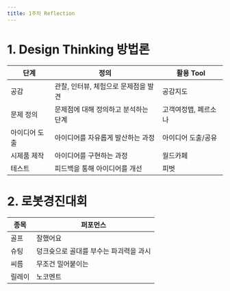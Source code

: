 ```yaml
---
title: 1주차 Reflection
---
```


# 1. Design Thinking 방법론

|단계|정의|활용 Tool
|------|----------|-----|
|공감|관찰, 인터뷰, 체험으로 문제점을 발견|공감지도|
|문제 정의|문제점에 대해 정의하고 분석하는 단계|고객여정맵, 페르소나|
|아이디어 도출|아이디어를 자유롭게 발산하는 과정|아이디어 도출/공유|
|시제품 제작|아이디어를 구현하는 과정|월드카페|
|테스트|피드백을 통해 아이디어를 개선|피벗|

# 2. 로봇경진대회
|종목|퍼포먼스
|------|----------|
|골프|잘했어요|
|슈팅|덩크슛으로 골대를 부수는 파괴력을 과시|
|씨름|무조건 밀어붙이는|
|릴레이|노코멘트|
